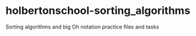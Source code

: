 # holbertonschool-sorting_algorithms
Sorting algorithms and big Oh notation practice files and tasks
